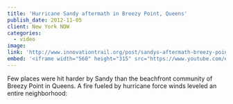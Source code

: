 ```yaml
---
title: 'Hurricane Sandy aftermath in Breezy Point, Queens'
publish_date: 2012-11-05
client: New York NOW
categories:
  - video
image:
link: 'http://www.innovationtrail.org/post/sandys-aftermath-breezy-point'
embed: '<iframe width="560" height="315" src="https://www.youtube.com/embed/DV__cBjPaJw" frameborder="0" allow="accelerometer; autoplay; encrypted-media; gyroscope; picture-in-picture" allowfullscreen></iframe>'
---
```


Few places were hit harder by Sandy than the beachfront community of Breezy Point in Queens. A fire fueled by hurricane force winds leveled an entire neighborhood:



